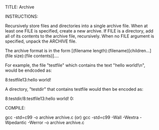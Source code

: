 TITLE: Archive

INSTRUCTIONS:

Recursively store files and directories into a single archive file.
When at least one FILE is specified, create a new archive.
If FILE is a directory, add all of its contents to the archive file, recursively.
When no FILE argument is specified, unpack the ARCHIVE file. 

The archive format is in the form [(filename length):(filename)[children...](file size):(file contents)]....

For example, the file "testfile" which contains the text "hello world!\n", would be endcoded as:

8:testfile13:hello world!

A directory, "testdir" that contains testfile would then be encoded as:

8:testdir/8:testfile13:hello world!
0:

COMPILE: 

gcc -std=c99 -o archive archive.c (or)
gcc -std=c99 -Wall -Wextra -Wpedantic -Werror -o archive archive.c
